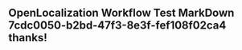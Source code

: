 <properties
ms.topic="hero-topic"
ms.test1="hero-topic"
ms.test2="test"/>

## OpenLocalization Workflow Test MarkDown 7cdc0050-b2bd-47f3-8e3f-fef108f02ca4 thanks!
